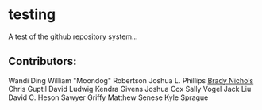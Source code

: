 # testing
A test of the github repository system...

## Contributors:

Wandi Ding
William "Moondog" Robertson
Joshua L. Phillips
[Brady Nichols](https://www.youtube.com/watch?v=dQw4w9WgXcQ)
Chris Guptil
David Ludwig
Kendra Givens
Joshua Cox
Sally Vogel
Jack Liu
David C. Heson
Sawyer Griffy
Matthew Senese
Kyle Sprague

